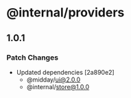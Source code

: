 # @internal/providers

## 1.0.1

### Patch Changes

- Updated dependencies [2a890e2]
  - @midday/ui@2.0.0
  - @internal/store@1.0.0
